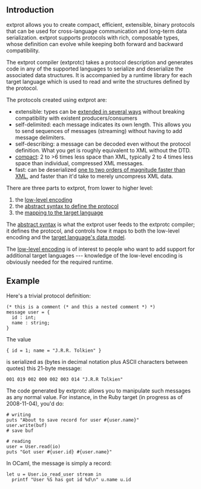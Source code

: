 
## Introduction

extprot allows you to create compact, efficient, extensible, binary protocols
that can be used for cross-language communication and long-term data
serialization.  extprot supports protocols with rich, composable types, whose
definition can evolve while keeping both forward and backward compatibility.

The extprot compiler (extprotc) takes a protocol description and generates
code in any of the supported languages to serialize and deserialize the
associated data structures. It is accompanied by a runtime library for each
target language which is used to read and write the structures defined by the
protocol.

The protocols created using extprot are:

* extensible: types can be [extended in several ways](doc/extensions.md)
  without breaking compatibility with existent producers/consumers
* self-delimited: each message indicates its own length. This allows you to
  send sequences of messages (streaming) without having to add message
  delimiters.
* self-describing: a message can be decoded even without the protocol
  definition. What you get is roughly equivalent to XML without the DTD.
* [compact](doc/benchmark.md): 2 to >6 times less space than XML, typically
  2 to 4 times less space than individual, compressed XML messages.
* fast: can be deserialized
  [one to two orders of magnitude faster than XML](doc/benchmark.md), and
  faster than it'd take to merely uncompress XML data.

There are three parts to extprot, from lower to higher level:

1. the [low-level encoding](doc/encoding.md)
1. the [abstract syntax to define the protocol](doc/protocol-definition.md)
1. the [mapping to the target language](doc/language-mapping.md)

The [abstract syntax](doc/protocol-definition.md) is what the extprot user
feeds to the extprotc compiler; it defines the protocol, and controls how it
maps to both the low-level encoding and the [target language's data
model](doc/language-mapping.md).

The [low-level encoding](doc/encoding.md) is of interest to people who want to
add support for additional target languages --- knowledge of the low-level
encoding is obviously needed for the required runtime.

## Example

Here's a trivial protocol definition:

    (* this is a comment (* and this a nested comment *) *)
    message user = {
      id : int;
      name : string;
    }

The value

    { id = 1; name = "J.R.R. Tolkien" }

is serialized as (bytes in decimal notation plus ASCII characters between
quotes) this 21-byte message:

    001 019 002 000 002 003 014 "J.R.R Tolkien"

The code generated by extprotc allows you to manipulate such messages as any
normal value. For instance, in the Ruby target (in progress as of 2008-11-04),
you'd do:

    # writing
    puts "About to save record for user #{user.name}"
    user.write(buf)
    # save buf

    # reading
    user = User.read(io)
    puts "Got user #{user.id} #{user.name}"

In OCaml, the message is simply a record:

    let u = User.io_read_user stream in
      printf "User %S has got id %d\n" u.name u.id

